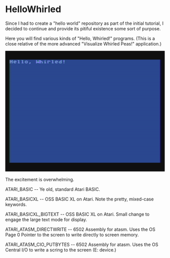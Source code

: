 # HelloWhirled

Since I had to create a "hello world" repository as part of the initial tutorial, I decided to continue and provide its pitiful existence some sort of purpose.

Here you will find various kinds of "Hello, Whirled!" programs. (This is a close relative of the more advanced "Visualize Whirled Peas!" application.)


[![HelloWhirled](https://github.com/kenjennings/HelloWhirled/blob/master/HelloWhirled.png)](#features)


The excitement is overwhelming.

ATARI_BASIC -- Ye old, standard Atari BASIC.

ATARI_BASICXL -- OSS BASIC XL on Atari.  Note the pretty, mixed-case keywords.

ATARI_BASICXL_BIGTEXT -- OSS BASIC XL on Atari.  Small change to engage the large text mode for display.

ATARI_ATASM_DIRECTWRITE -- 6502 Assembly for atasm.  Uses the OS Page 0 Pointer to the screen to write directly to screen memory.

ATARI_ATASM_CIO_PUTBYTES -- 6502 Assembly for atasm.  Uses the OS Central I/O to write a scring to the screen (E: device.)
